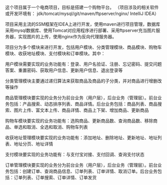 这个项目属于一个电商项目，目标是搭建一个购物平台。
（项目涉及的相关软件或开发环境有：
jdk/tomcat/mysql/git/maven/ftpserver/nginx/ IntelliJ IDEA）

项目采用主流的SSM框架在IDEA上进行开发，使用maven进行项目管理，数据库采用mysql数据库、使用Tomcat对应用程序进行部署、采用ftpserver充当图片服务器，实现图片的上传，使用nginx作为反向代理服务器。

项目分为多个模块来进行开发，包括用户模块、分类管理模块、商品模块、购物车模块、收获地址模块、支付模块和订单模块。其中：

用户模块需要实现的业务功能有：登录、用户名验证、注册、忘记密码、提交问题答案、重置密码、获取用户信息、更新用户信息、退出登录等

分类管理模块主要通过递归算法来获取商品及商品的子分类，并对商品进行增删改等操作

商品管理模块要实现的业务分为前台业务（用户层），后台业务（管理层）。前台业务包括：产品搜索、动态排序列表、商品详情。后台业务包括：商品列表、商品搜索、图片上传、富文本上传、商品详情、商品上下架、增加商品、更新商品

购物车模块要实现的业务功能有：选购商品、更新商品数、查询商品数、移除商品、单选和取消、全选和取消、购物车列表

收获地址管理模块要实现的业务功能有：添加地址、删除地址、更新地址、地址列表、地址分页、地址详情

支付模块要实现的业务功能有：与支付宝对接、支付回调、查询支付状态

订单管理模块要实现的业务分为前台业务（用户层），后台业务（管理层）。前台业务包括：创建订单、查询商品信息、订单列表、订单详情、取消订单。后台业务包括：订单列表、订单搜索、订单详情、订单发货

